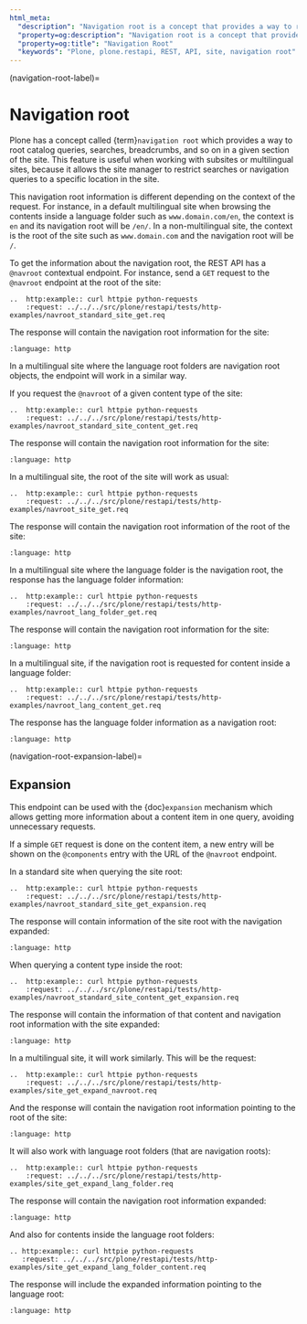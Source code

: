 ```yaml
---
html_meta:
  "description": "Navigation root is a concept that provides a way to root catalog queries, searches, and breadcrumbs in Plone."
  "property=og:description": "Navigation root is a concept that provides a way to root catalog queries, searches, and breadcrumbs in Plone."
  "property=og:title": "Navigation Root"
  "keywords": "Plone, plone.restapi, REST, API, site, navigation root"
---
```


(navigation-root-label)=

# Navigation root

Plone has a concept called {term}`navigation root` which provides a way to root catalog queries, searches, breadcrumbs, and so on in a given section of the site.
This feature is useful when working with subsites or multilingual sites, because it allows the site manager to restrict searches or navigation queries to a specific location in the site.

This navigation root information is different depending on the context of the request.
For instance, in a default multilingual site when browsing the contents inside a language folder such as `www.domain.com/en`, the context is `en` and its navigation root will be `/en/`.
In a non-multilingual site, the context is the root of the site such as `www.domain.com` and the navigation root will be `/`.

To get the information about the navigation root, the REST API has a `@navroot` contextual endpoint.
For instance, send a `GET` request to the `@navroot` endpoint at the root of the site:

```{eval-rst}
..  http:example:: curl httpie python-requests
    :request: ../../../src/plone/restapi/tests/http-examples/navroot_standard_site_get.req
```

The response will contain the navigation root information for the site:

```{literalinclude} ../../../src/plone/restapi/tests/http-examples/navroot_standard_site_get.resp
:language: http
```

In a multilingual site where the language root folders are navigation root objects, the endpoint will work in a similar way.

If you request the `@navroot` of a given content type of the site:

```{eval-rst}
..  http:example:: curl httpie python-requests
    :request: ../../../src/plone/restapi/tests/http-examples/navroot_standard_site_content_get.req
```

The response will contain the navigation root information for the site:

```{literalinclude} ../../../src/plone/restapi/tests/http-examples/navroot_standard_site_content_get.resp
:language: http
```

In a multilingual site, the root of the site will work as usual:

```{eval-rst}
..  http:example:: curl httpie python-requests
    :request: ../../../src/plone/restapi/tests/http-examples/navroot_site_get.req
```

The response will contain the navigation root information of the root of the site:

```{literalinclude} ../../../src/plone/restapi/tests/http-examples/navroot_site_get.resp
:language: http
```

In a multilingual site where the language folder is the navigation root, the response has the language folder information:

```{eval-rst}
..  http:example:: curl httpie python-requests
    :request: ../../../src/plone/restapi/tests/http-examples/navroot_lang_folder_get.req
```

The response will contain the navigation root information for the site:

```{literalinclude} ../../../src/plone/restapi/tests/http-examples/navroot_lang_folder_get.resp
:language: http
```

In a multilingual site, if the navigation root is requested for content inside a language folder:

```{eval-rst}
..  http:example:: curl httpie python-requests
    :request: ../../../src/plone/restapi/tests/http-examples/navroot_lang_content_get.req
```

The response has the language folder information as a navigation root:

```{literalinclude} ../../../src/plone/restapi/tests/http-examples/navroot_lang_content_get.resp
:language: http
```

(navigation-root-expansion-label)=

## Expansion

This endpoint can be used with the {doc}`expansion` mechanism which allows getting more information about a content item in one query, avoiding unnecessary requests.

If a simple `GET` request is done on the content item, a new entry will be shown on the `@components` entry with the URL of the `@navroot` endpoint.

In a standard site when querying the site root:

```{eval-rst}
..  http:example:: curl httpie python-requests
    :request: ../../../src/plone/restapi/tests/http-examples/navroot_standard_site_get_expansion.req
```

The response will contain information of the site root with the navigation expanded:

```{literalinclude} ../../../src/plone/restapi/tests/http-examples/navroot_standard_site_get_expansion.resp
:language: http
```

When querying a content type inside the root:

```{eval-rst}
..  http:example:: curl httpie python-requests
    :request: ../../../src/plone/restapi/tests/http-examples/navroot_standard_site_content_get_expansion.req
```

The response will contain the information of that content and navigation root information with the site expanded:

```{literalinclude} ../../../src/plone/restapi/tests/http-examples/navroot_standard_site_content_get_expansion.resp
:language: http
```

In a multilingual site, it will work similarly. This will be the request:

```{eval-rst}
..  http:example:: curl httpie python-requests
    :request: ../../../src/plone/restapi/tests/http-examples/site_get_expand_navroot.req
```

And the response will contain the navigation root information pointing to the root of the site:

```{literalinclude} ../../src/plone/restapi/tests/http-examples/site_get_expand_navroot.resp
:language: http
```

It will also work with language root folders (that are navigation roots):

```{eval-rst}
..  http:example:: curl httpie python-requests
    :request: ../../../src/plone/restapi/tests/http-examples/site_get_expand_lang_folder.req
```

The response will contain the navigation root information expanded:

```{literalinclude} ../../../src/plone/restapi/tests/http-examples/site_get_expand_lang_folder.resp
:language: http
```

And also for contents inside the language root folders:

```{eval-rst}
.. http:example:: curl httpie python-requests
   :request: ../../../src/plone/restapi/tests/http-examples/site_get_expand_lang_folder_content.req
```

The response will include the expanded information pointing to the language root:

```{literalinclude} ../../../src/plone/restapi/tests/http-examples/site_get_expand_lang_folder_content.resp
:language: http
```
